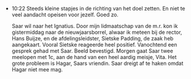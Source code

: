 - 10:22	Steeds kleine stapjes in de richting van het doel zetten. En niet te veel aandacht opeisen voor jezelf. Goed zo. 
  
  Saar wil naar het Ignatius. Door mijn lidmaatschap van de m.r. kon ik gistermiddag naar de nieuwjaarsborrel, alwaar ik meteen bij de rector, Hans Buijze, en de afdelingsleidster, Sietske Padding, de zaak heb aangekaart. Vooral Sietske reageerde heel positief. Vanochtend een gesprek gehad met Saar. Beeld bevestigd. Morgen gaat Saar twee meelopen met 1c, aan de hand van een heel aardig meisje, Vita. Het grote probleem is Hagar, Saars vriendin. Saar dreigt af te haken omdat Hagar niet mee mag.